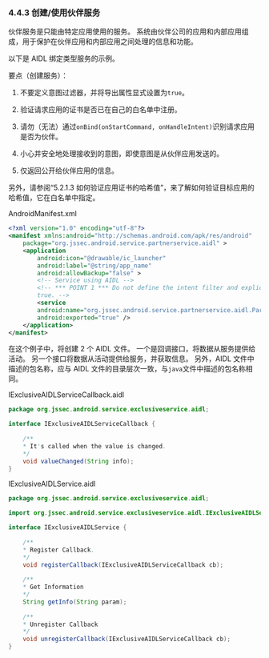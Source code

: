 ### 4.4.3 创建/使用伙伴服务

伙伴服务是只能由特定应用使用的服务。 系统由伙伴公司的应用和内部应用组成，用于保护在伙伴应用和内部应用之间处理的信息和功能。

以下是 AIDL 绑定类型服务的示例。

要点（创建服务）：

1) 不要定义意图过滤器，并将导出属性显式设置为`true`。

2) 验证请求应用的证书是否已在自己的白名单中注册。

3) 请勿（无法）通过`onBind(onStartCommand, onHandleIntent)`识别请求应用是否为伙伴。

4) 小心并安全地处理接收到的意图，即使意图是从伙伴应用发送的。

5) 仅返回公开给伙伴应用的信息。

另外，请参阅“5.2.1.3 如何验证应用证书的哈希值”，来了解如何验证目标应用的哈希值，它在白名单中指定。

AndroidManifest.xml

```xml
<?xml version="1.0" encoding="utf-8"?>
<manifest xmlns:android="http://schemas.android.com/apk/res/android"
    package="org.jssec.android.service.partnerservice.aidl" >
    <application
        android:icon="@drawable/ic_launcher"
        android:label="@string/app_name"
        android:allowBackup="false" >
        <!-- Service using AIDL -->
        <!-- *** POINT 1 *** Do not define the intent filter and explicitly set the exported attribute to
        true. -->
        <service
        android:name="org.jssec.android.service.partnerservice.aidl.PartnerAIDLService"
        android:exported="true" />
    </application>
</manifest>
```

在这个例子中，将创建 2 个 AIDL 文件。 一个是回调接口，将数据从服务提供给活动。 另一个接口将数据从活动提供给服务，并获取信息。 另外，AIDL 文件中描述的包名称，应与 AIDL 文件的目录层次一致，与`java`文件中描述的包名称相同。

IExclusiveAIDLServiceCallback.aidl

```java
package org.jssec.android.service.exclusiveservice.aidl;

interface IExclusiveAIDLServiceCallback {
    
    /**
    * It's called when the value is changed.
    */
    void valueChanged(String info);
}
```

IExclusiveAIDLService.aidl

```java
package org.jssec.android.service.exclusiveservice.aidl;

import org.jssec.android.service.exclusiveservice.aidl.IExclusiveAIDLServiceCallback;

interface IExclusiveAIDLService {
    
    /**
    * Register Callback.
    */
    void registerCallback(IExclusiveAIDLServiceCallback cb);
    
    /**
    * Get Information
    */
    String getInfo(String param);
    
    /**
    * Unregister Callback
    */
    void unregisterCallback(IExclusiveAIDLServiceCallback cb);
}
```
